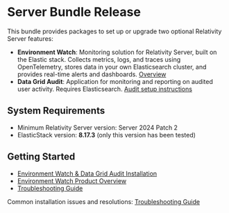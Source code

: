 
# Server Bundle Release

This bundle provides packages to set up or upgrade two optional Relativity Server features:

- **Environment Watch**: Monitoring solution for Relativity Server, built on the Elastic stack. Collects metrics, logs, and traces using OpenTelemetry, stores data in your own Elasticsearch cluster, and provides real-time alerts and dashboards. [Overview](docs/environment_watch_product_overview.md)
- **Data Grid Audit**: Application for monitoring and reporting on audited user activity. Requires Elasticsearch. [Audit setup instructions](https://help.relativity.com/Server2024/Content/Relativity/Audit/Audit.htm#InstallingandconfiguringAudit)

## System Requirements

- Minimum Relativity Server version: Server 2024 Patch 2
- ElasticStack version: **8.17.3** (only this version has been tested)

## Getting Started

- [Environment Watch & Data Grid Audit Installation](docs/environment_watch_installation.md)
- [Environment Watch Product Overview](docs/environment_watch_product_overview.md)
- [Troubleshooting Guide](docs/environment_watch_troubleshooting.md)

Common installation issues and resolutions: [Troubleshooting Guide](docs/environment_watch_troubleshooting.md)